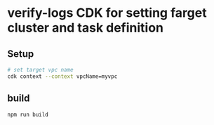# verify-logs CDK for setting farget cluster and task definition

## Setup

```bash
# set target vpc name
cdk context --context vpcName=myvpc
```


## build

```bash
npm run build
```
